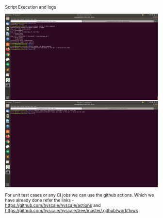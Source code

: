 Script Execution and logs

<img src="https://github.com/srujankujmar/bussr/blob/main/Screenshot%20from%202021-04-01%2010-25-25.png" width="750" />

<img src="https://github.com/srujankujmar/bussr/blob/main/Screenshot%20from%202021-04-01%2011-02-10.png" width="750" />

For unit test cases or any CI jobs we can use the github actions. Which we have already done refer the links - https://github.com/hyscale/hyscale/actions  and https://github.com/hyscale/hyscale/tree/master/.github/workflows
